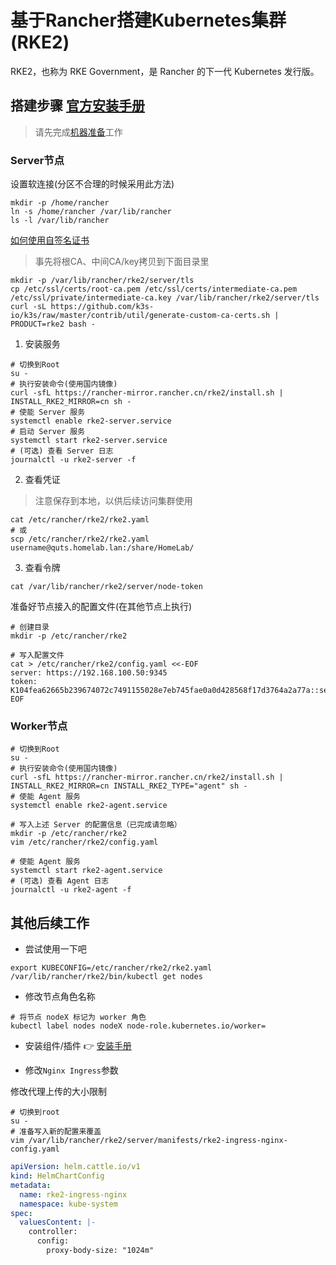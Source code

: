 # 基于Rancher搭建Kubernetes集群 (RKE2)

RKE2，也称为 RKE Government，是 Rancher 的下一代 Kubernetes 发行版。

## 搭建步骤 [官方安装手册](https://docs.rke2.io/zh/)

> 请先完成[机器准备](VMs.md)工作

### Server节点

设置软连接(分区不合理的时候采用此方法)

```shell
mkdir -p /home/rancher
ln -s /home/rancher /var/lib/rancher
ls -l /var/lib/rancher
```

[如何使用自签名证书](https://docs.rke2.io/zh/security/certificates#using-custom-ca-certificates)

> 事先将根CA、中间CA/key拷贝到下面目录里

```shell
mkdir -p /var/lib/rancher/rke2/server/tls
cp /etc/ssl/certs/root-ca.pem /etc/ssl/certs/intermediate-ca.pem /etc/ssl/private/intermediate-ca.key /var/lib/rancher/rke2/server/tls
curl -sL https://github.com/k3s-io/k3s/raw/master/contrib/util/generate-custom-ca-certs.sh | PRODUCT=rke2 bash - 
```

1. 安装服务

```shell
# 切换到Root
su -
# 执行安装命令(使用国内镜像)
curl -sfL https://rancher-mirror.rancher.cn/rke2/install.sh | INSTALL_RKE2_MIRROR=cn sh -
# 使能 Server 服务
systemctl enable rke2-server.service
# 启动 Server 服务
systemctl start rke2-server.service
# (可选) 查看 Server 日志
journalctl -u rke2-server -f
```

2. 查看凭证

> 注意保存到本地，以供后续访问集群使用

```shell
cat /etc/rancher/rke2/rke2.yaml
# 或
scp /etc/rancher/rke2/rke2.yaml username@quts.homelab.lan:/share/HomeLab/
```

3. 查看令牌

```shell
cat /var/lib/rancher/rke2/server/node-token
```

准备好节点接入的配置文件(在其他节点上执行)

```shell
# 创建目录
mkdir -p /etc/rancher/rke2

# 写入配置文件
cat > /etc/rancher/rke2/config.yaml <<-EOF
server: https://192.168.100.50:9345
token: K104fea62665b239674072c7491155028e7eb745fae0a0d428568f17d3764a2a77a::server:f00bf9d4369f87f66915613853d100c4
EOF
```

### Worker节点

```shell
# 切换到Root
su -
# 执行安装命令(使用国内镜像)
curl -sfL https://rancher-mirror.rancher.cn/rke2/install.sh | INSTALL_RKE2_MIRROR=cn INSTALL_RKE2_TYPE="agent" sh -
# 使能 Agent 服务
systemctl enable rke2-agent.service

# 写入上述 Server 的配置信息（已完成请忽略）
mkdir -p /etc/rancher/rke2
vim /etc/rancher/rke2/config.yaml

# 使能 Agent 服务
systemctl start rke2-agent.service
# (可选) 查看 Agent 日志
journalctl -u rke2-agent -f
```

## 其他后续工作

- 尝试使用一下吧

```shell
export KUBECONFIG=/etc/rancher/rke2/rke2.yaml
/var/lib/rancher/rke2/bin/kubectl get nodes
```

- 修改节点角色名称

```shell
# 将节点 nodeX 标记为 worker 角色
kubectl label nodes nodeX node-role.kubernetes.io/worker=
```

- 安装组件/插件 👉 [安装手册](COMPONENT.md)

- 修改`Nginx Ingress`参数

修改代理上传的大小限制

```shell
# 切换到root
su -
# 准备写入新的配置来覆盖
vim /var/lib/rancher/rke2/server/manifests/rke2-ingress-nginx-config.yaml
```

```yaml
apiVersion: helm.cattle.io/v1
kind: HelmChartConfig
metadata:
  name: rke2-ingress-nginx
  namespace: kube-system
spec:
  valuesContent: |-
    controller:
      config:
        proxy-body-size: "1024m"
```
